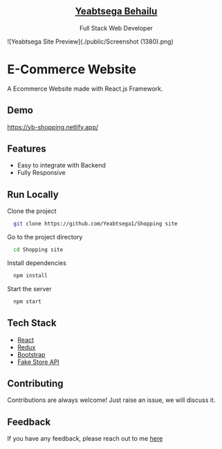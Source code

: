 

<p align="center">
  <a href="https://yeab-portfolio.netlify.app/">
    <h2 align="center">Yeabtsega Behailu</h2>
  </a>
</p> 
<p align="center">Full Stack Web Developer</p>


![Yeabtsega Site Preview](./public/Screenshot (1380).png)


# E-Commerce Website

A Ecommerce Website made with React.js Framework.


## Demo

https://yb-shopping.netlify.app/

## Features

- Easy to integrate with Backend
- Fully Responsive





## Run Locally

Clone the project

```bash
  git clone https://github.com/Yeabtsega1/Shopping site
```

Go to the project directory

```bash
  cd Shopping site
```

Install dependencies

```bash
  npm install
```

Start the server

```bash
  npm start
```



## Tech Stack

* [React](https://reactjs.org/)
* [Redux](https://redux.js.org/)
* [Bootstrap](https://getbootstrap.com/)
* [Fake Store API](https://fakestoreapi.com/)

## Contributing

Contributions are always welcome!
Just raise an issue, we will discuss it.


## Feedback

If you have any feedback, please reach out to me [here](https://yeab-portfolio.netlify.app/#contact)


